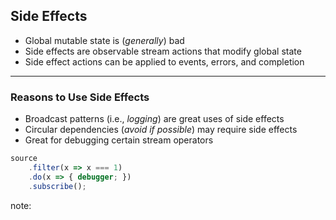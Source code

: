 ##  Side Effects

* Global mutable state is (<!-- .element: class="fragment" -->_generally_) bad
* Side effects are observable stream actions that modify global state <!-- .element: class="fragment" -->
* Side effect actions can be applied to events, errors, and completion <!-- .element: class="fragment" -->

---

### Reasons to Use Side Effects

* Broadcast patterns (i.e., <!-- .element: class="fragment" -->_logging_) are great uses of side effects
* Circular dependencies (<!-- .element: class="fragment" -->_avoid if possible_) may require side effects
* Great for debugging certain stream operators <!-- .element: class="fragment" -->

```ts
source
    .filter(x => x === 1)
    .do(x => { debugger; })
    .subscribe();
```

<!-- .element: class="fragment" -->

note:
